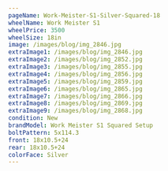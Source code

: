 ```yaml
---
pageName: Work-Meister-S1-Silver-Squared-18
wheelName: Work Meister S1
wheelPrice: 3500
wheelSize: 18in
image: /images/blog/img_2846.jpg
extraImage1: /images/blog/img_2846.jpg
extraImage2: /images/blog/img_2852.jpg
extraImage3: /images/blog/img_2855.jpg
extraImage4: /images/blog/img_2856.jpg
extraImage5: /images/blog/img_2859.jpg
extraImage6: /images/blog/img_2865.jpg
extraImage7: /images/blog/img_2866.jpg
extraImage8: /images/blog/img_2869.jpg
extraImage9: /images/blog/img_2868.jpg
condition: New
brandModel: Work Meister S1 Squared Setup
boltPattern: 5x114.3
front: 18x10.5+24
rear: 18x10.5+24
colorFace: Silver
---
```

